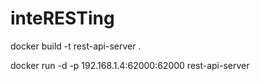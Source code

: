 # inteRESTing

docker build -t rest-api-server . 

docker run -d -p 192.168.1.4:62000:62000 rest-api-server
